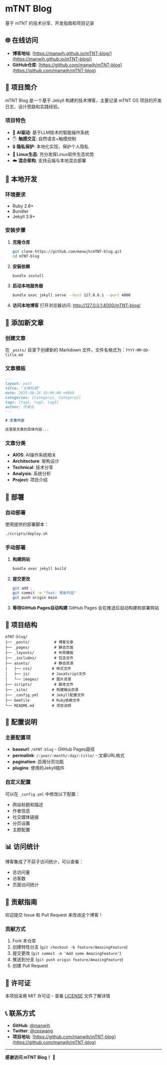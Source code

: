 # mTNT Blog

基于 mTNT 的技术分享、开发指南和项目记录

## 🌐 在线访问

- **博客地址**: [https://manwjh.github.io/mTNT-blog/](https://manwjh.github.io/mTNT-blog/)
- **GitHub仓库**: [https://github.com/manwjh/mTNT-blog](https://github.com/manwjh/mTNT-blog)

## 📝 项目简介

mTNT Blog 是一个基于 Jekyll 构建的技术博客，主要记录 mTNT OS 项目的开发日志、设计思路和实践经验。

### 项目特色

- 🤖 **AI驱动**: 基于LLM技术的智能操作系统
- 🖐️ **触摸交互**: 自然语言+触摸控制
- 🔒 **隐私保护**: 本地化实现，保护个人隐私
- 🐧 **Linux生态**: 充分发挥Linux软件生态优势
- ☁️ **混合架构**: 支持云端与本地混合部署

## 🚀 本地开发

### 环境要求

- Ruby 2.6+
- Bundler
- Jekyll 3.9+

### 安装步骤

1. **克隆仓库**
   ```bash
   git clone https://github.com/manwjh/mTNT-blog.git
   cd mTNT-blog
   ```

2. **安装依赖**
   ```bash
   bundle install
   ```

3. **启动本地服务器**
   ```bash
   bundle exec jekyll serve --host 127.0.0.1 --port 4000
   ```

4. **访问本地博客**
   打开浏览器访问: http://127.0.0.1:4000/mTNT-blog/

## 📝 添加新文章

### 创建文章

在 `_posts/` 目录下创建新的 Markdown 文件，文件名格式为：`YYYY-MM-DD-title.md`

### 文章模板

```markdown
---
layout: post
title: "文章标题"
date: 2025-08-26 10:00:00 +0800
categories: [Category1, Category2]
tags: [tag1, tag2, tag3]
author: 作者名
---

# 文章内容

这里是文章的具体内容...
```

### 文章分类

- **AIOS**: AI操作系统相关
- **Architecture**: 架构设计
- **Technical**: 技术分享
- **Analysis**: 系统分析
- **Project**: 项目介绍

## 🚀 部署

### 自动部署

使用提供的部署脚本：

```bash
./scripts/deploy.sh
```

### 手动部署

1. **构建网站**
   ```bash
   bundle exec jekyll build
   ```

2. **提交更改**
   ```bash
   git add .
   git commit -m "feat: 更新内容"
   git push origin main
   ```

3. **等待GitHub Pages自动构建**
   GitHub Pages 会在推送后自动构建和部署网站

## 📁 项目结构

```
mTNT-blog/
├── _posts/           # 博客文章
├── _pages/           # 静态页面
├── _layouts/         # 布局模板
├── _includes/        # 包含文件
├── assets/           # 静态资源
│   ├── css/         # 样式文件
│   ├── js/          # JavaScript文件
│   └── images/      # 图片资源
├── scripts/          # 脚本文件
├── _site/           # 构建输出目录
├── _config.yml      # Jekyll配置文件
├── Gemfile          # Ruby依赖文件
└── README.md        # 项目说明
```

## 🔧 配置说明

### 主要配置项

- **baseurl**: `/mTNT-blog` - GitHub Pages路径
- **permalink**: `/:year/:month/:day/:title/` - 文章URL格式
- **pagination**: 启用分页功能
- **plugins**: 使用的Jekyll插件

### 自定义配置

可以在 `_config.yml` 中修改以下配置：

- 网站标题和描述
- 作者信息
- 社交媒体链接
- 分页设置
- 主题配置

## 📊 访问统计

博客集成了不蒜子访问统计，可以查看：

- 总访问量
- 访客数
- 页面访问统计

## 🤝 贡献指南

欢迎提交 Issue 和 Pull Request 来改进这个博客！

### 贡献方式

1. Fork 本仓库
2. 创建特性分支 (`git checkout -b feature/AmazingFeature`)
3. 提交更改 (`git commit -m 'Add some AmazingFeature'`)
4. 推送到分支 (`git push origin feature/AmazingFeature`)
5. 创建 Pull Request

## 📄 许可证

本项目采用 MIT 许可证 - 查看 [LICENSE](LICENSE) 文件了解详情

## 📞 联系方式

- **GitHub**: [@manwjh](https://github.com/manwjh)
- **Twitter**: [@cpswang](https://x.com/cpswang)
- **项目地址**: [https://github.com/manwjh/mTNT-blog](https://github.com/manwjh/mTNT-blog)

---

**感谢访问 mTNT Blog！** 🚀
